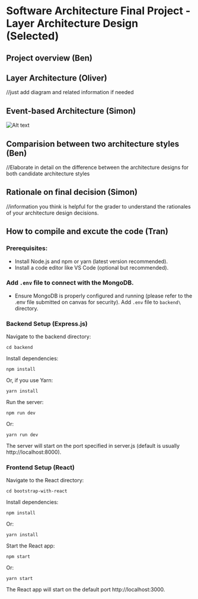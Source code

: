 # Software Architecture Final Project - Layer Architecture Design  (Selected)

## Project overview  (Ben)

## Layer Architecture (Oliver)
//just add diagram and related information if needed
## Event-based Architecture (Simon)
![Alt text](EventBased "Title")

## Comparision between two architecture styles (Ben)
//Elaborate in detail on the difference between the architecture designs for both
candidate architecture styles
## Rationale on final decision (Simon)
//information you think is helpful for the grader to understand the rationales of
your architecture design decisions.
## How to compile and excute the code (Tran)
### Prerequisites:
- Install Node.js and npm or yarn (latest version recommended).
- Install a code editor like VS Code (optional but recommended).

### Add `.env` file to connect with the MongoDB.
- Ensure MongoDB is properly configured and running (please refer to the .env file submitted on canvas for security). Add `.env` file to `backend\` directory.

### Backend Setup (Express.js)
Navigate to the backend directory:
```
cd backend
```
Install dependencies:
```
npm install
```
Or, if you use Yarn:
```
yarn install
```
Run the server:
```
npm run dev
```
Or:
```
yarn run dev
```
The server will start on the port specified in server.js (default is usually http://localhost:8000).

### Frontend Setup (React)
Navigate to the React directory:
```
cd bootstrap-with-react
```
Install dependencies:
```
npm install
```
Or:
```
yarn install
```
Start the React app:
```
npm start
```
Or:
```
yarn start
```
The React app will start on the default port http://localhost:3000.
